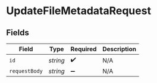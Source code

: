 # UpdateFileMetadataRequest


## Fields

| Field              | Type               | Required           | Description        |
| ------------------ | ------------------ | ------------------ | ------------------ |
| `id`               | *string*           | :heavy_check_mark: | N/A                |
| `requestBody`      | *string*           | :heavy_minus_sign: | N/A                |